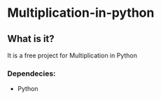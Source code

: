 # Multiplication-in-python

## What is it?
It is a free project for Multiplication in Python


### Dependecies:
* Python
